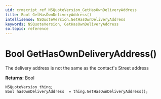 ```yaml
---
uid: crmscript_ref_NSQuoteVersion_GetHasOwnDeliveryAddress
title: Bool GetHasOwnDeliveryAddress()
intellisense: NSQuoteVersion.GetHasOwnDeliveryAddress
keywords: NSQuoteVersion, GetHasOwnDeliveryAddress
so.topic: reference
---
```


# Bool GetHasOwnDeliveryAddress()

The delivery address is not the same as the contact's Street address

**Returns:** Bool

```crmscript
NSQuoteVersion thing;
Bool hasOwnDeliveryAddress  = thing.GetHasOwnDeliveryAddress();
```

